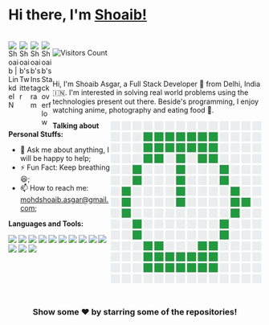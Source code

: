### <h1>Hi there, I'm [Shoaib!](https://msk4862.github.io) </h1>

<br/>

<a href="https://www.linkedin.com/in/msk4862/">
  <img align="left" alt="Shoaib | LinkdeIN" width="22px" src="https://www.vectorlogo.zone/logos/linkedin/linkedin-icon.svg"  />
</a>
<a href="https://twitter.com/msk4862">
  <img align="left" alt="Shoaib's Twitter" width="22px" src="https://www.vectorlogo.zone/logos/twitter/twitter-official.svg" />
</a>
<a href="https://www.instagram.com/shoaib_afk/">
  <img align="left" alt="Shoaib's Instagram" width="22px" src="https://www.vectorlogo.zone/logos/instagram/instagram-icon.svg" />
</a>
<a href="https://stackoverflow.com/users/6629389/shoaib-khan">
  <img align="left" alt="Shoaib's Stackoverflow" width="22px" src="https://www.vectorlogo.zone/logos/stackoverflow/stackoverflow-icon.svg" />
</a>

![Visitors Count](https://visitor-badge.laobi.icu/badge?page_id=msk4862.msk4862)

<br/>

Hi, I'm Shoaib Asgar, a Full Stack Developer 🚀 from Delhi, India 🇮🇳. I'm interested in solving real world problems using the technologies present out there. Beside's programming, I enjoy watching anime, photography and eating food 🙂.

 <img align="right" width="300"  alt="GIF" src="https://github.com/msk4862/msk4862/blob/master/assets/giphy.gif" />
  
**Talking about Personal Stuffs:**

- 💬 Ask me about anything, I will be happy to help;
- ⚡ Fun Fact: Keep breathing 😆;
- 📫 How to reach me: mohdshoaib.asgar@gmail.com;

**Languages and Tools:**  

<code><img height="30" src="https://cdn.simpleicons.org/react"></code>
<code><img height="30" src="https://cdn.simpleicons.org/nextdotjs/white"></code>
<code><img height="30" src="https://cdn.simpleicons.org/javascript"></code>
<code><img height="30" src="https://cdn.simpleicons.org/typescript"></code>
<code><img height="30" src="https://cdn.simpleicons.org/nodedotjs"></code>
<code><img height="30" src="https://cdn.simpleicons.org/nestjs"></code>
<code><img height="30" src="https://cdn.simpleicons.org/mysql"></code>
<code><img height="30" src="https://cdn.simpleicons.org/postgresql"></code>
<code><img height="30" src="https://user-images.githubusercontent.com/24875366/87939915-683e6680-cab6-11ea-91e3-289c3a95f591.png"></code>
<code><img height="30" src="https://user-images.githubusercontent.com/24875366/87939919-68d6fd00-cab6-11ea-942b-a8d0f67b0b55.png"></code>
<code><img height="30" src="https://cdn.simpleicons.org/cplusplus"></code>
<code><img height="30" src="https://cdn.simpleicons.org/django"></code>
<code><img height="30" src="https://cdn.simpleicons.org/unity/white"></code>

<br/>
<br/>
<br/>
<br/>

<div align="center">

### Show some ❤️ by starring some of the repositories!

</div>

